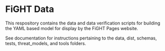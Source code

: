 # FiGHT Data

This respository contains the data and data verification scripts for building the YAML based model for display by the FiGHT Pages website.

See documentation for instructions pertaining to the data, dist, schemas, tests, threat_models, and tools folders.
